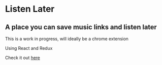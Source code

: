 # Listen Later
## A place you can save music links and listen later
This is a work in progress, will ideally be a chrome extension

Using React and Redux

Check it out [here](https://listen-later-project.herokuapp.com)